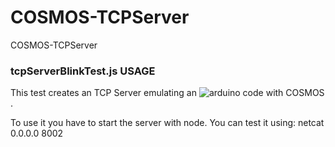 # COSMOS-TCPServer
COSMOS-TCPServer


### tcpServerBlinkTest.js USAGE
This test creates an TCP Server emulating an ![arduino code with COSMOS](https://bitbucket.org/dholshouser/alagna/src/ebe7ffb896eee50566d33317a166e98464611eda/doc/tutorials/blink/src/Blink/Blink.ino?at=master&fileviewer=file-view-default).

To use it you have to start the server with node. You can test it using:
    netcat 0.0.0.0 8002